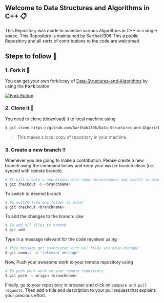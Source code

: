 
## Welcome to Data Structures and Algorithms in C++ :clipboard:

This Repository was made to maintain various Algorithms in C++ in a single space.
This Repository is maintained by Sarthak1306
This a public Repository and all sorts of contributions to the code are welcomed.


## Steps to follow :scroll:

### 1. Fork it :fork_and_knife:

You can get your own fork/copy of [Data-Structures-and-Algorithms](https://github.com/Sarthak1306/Data-Structures-and-Algorithms) by using the <a> <kbd><b>Fork</b></kbd></a> button

[![Fork Button](https://help.github.com/assets/images/help/repository/fork_button.jpg)](https://github.com/Sarthak1306/Data-Structures-and-Algorithms)

### 2. Clone it :busts_in_silhouette:

You need to clone (download) it to local machine using

```sh
$ git clone https://github.com/Sarthak1306/Data-Structures-and-Algorithms.git
```
> This makes a local copy of repository in your machine.

### 3. Create a new branch :bangbang:

Whenever you are going to make a contribution. Please create a new branch using the command below  and keep your `master` branch clean (i.e. synced with remote branch).

```sh
# It will create a new branch with name <branchname> and switch to branch <branchname>
$ git checkout -b <branchname>
```

To switch to desired branch

```sh
# To switch from one folder to other
$ git checkout <branchname>
```

To add the changes to the branch. Use

```sh
# To add all files to branch
$ git add .
```

Type in a message relevant for the code reveiwer using

```sh
# This message get associated with all files you have changed
$ git commit -m "relevant message"
```

Now, Push your awesome work to your remote repository using

```sh
# To push your work to your remote repository
$ git push -u origin <branchname>
```

Finally, go to your repository in browser and click on `compare and pull requests`.
Then add a title and description to your pull request that explains your precious effort.
